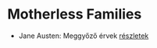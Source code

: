# Motherless Families

- Jane Austen: Meggyőző érvek [részletek](../_details/Jane%20Austen.md#id_59)